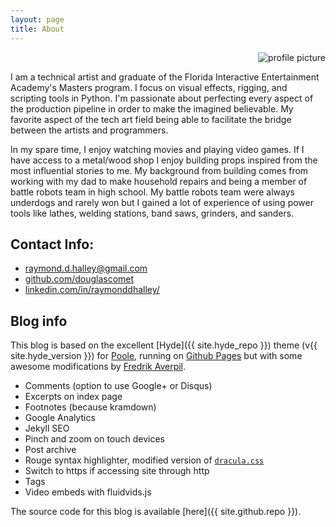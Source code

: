 ```yaml
---
layout: page
title: About
---
```


<div style="text-align: right;">
  <img src="https://douglascomet.github.io/blog/images/Doug Halley.jpg" alt="profile picture">
</div>

I am a technical artist and graduate of the Florida Interactive Entertainment Academy's Masters program. I focus on visual effects, rigging, and scripting tools in Python. I'm passionate about perfecting every aspect of the production pipeline in order to make the imagined believable. My favorite aspect of the tech art field being able to facilitate the bridge between the artists and programmers.

In my spare time, I enjoy watching movies and playing video games. If I have access to a metal/wood shop I enjoy building props inspired from the most influential stories to me. My background from building comes from working with my dad to make household repairs and being a member of battle robots team in high school. My battle robots team were always underdogs and rarely won but I gained a lot of experience of using power tools like lathes, welding stations, band saws, grinders, and sanders.

## Contact Info:

* raymond.d.halley@gmail.com
* [github.com/douglascomet](https://github.com/douglascomet)
* [linkedin.com/in/raymonddhalley/](https://linkedin.com/in/raymonddhalley/)

## Blog info

This blog is based on the excellent [Hyde]({{ site.hyde_repo }}) theme (v{{ site.hyde_version }}) for [Poole](http://getpoole.com), running on [Github Pages](https://pages.github.com) but with some awesome modifications by [Fredrik Averpil](https://fredrikaverpil.github.io/).

* Comments (option to use Google+ or Disqus)
* Excerpts on index page
* Footnotes (because kramdown)
* Google Analytics
* Jekyll SEO
* Pinch and zoom on touch devices
* Post archive
* Rouge syntax highlighter, modified version of [`dracula.css`](https://github.com/dracula/pygments)
* Switch to https if accessing site through http
* Tags
* Video embeds with fluidvids.js

The source code for this blog is available [here]({{ site.github.repo }}).
